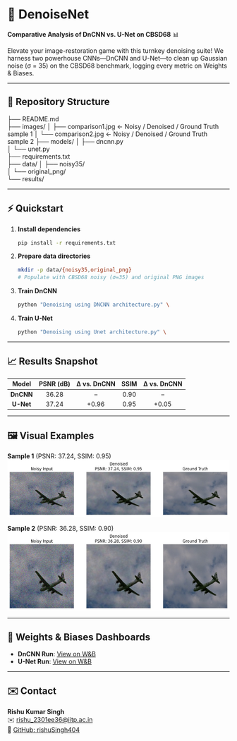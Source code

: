 # 🚀 DenoiseNet

**Comparative Analysis of DnCNN vs. U-Net on CBSD68** 📊

Elevate your image-restoration game with this turnkey denoising suite! We harness two powerhouse CNNs—DnCNN and U-Net—to clean up Gaussian noise (σ = 35) on the CBSD68 benchmark, logging every metric on Weights & Biases.

---

## 📁 Repository Structure


├── README.md                                 
├── images/
│   ├── comparison1.jpg      ← Noisy / Denoised / Ground Truth sample 1
│   └── comparison2.jpg      ← Noisy / Denoised / Ground Truth sample 2
├── models/
│   ├── dncnn.py                              
│   └── unet.py                                                      
├── requirements.txt                          
├── data/
│   ├── noisy35/                              
│   └── original_png/                         
└── results/                                  

---

## ⚡ Quickstart

1. **Install dependencies**  
   ```bash
   pip install -r requirements.txt
   ```

2. **Prepare data directories**  
   ```bash
   mkdir -p data/{noisy35,original_png}
   # Populate with CBSD68 noisy (σ=35) and original PNG images
   ```

3. **Train DnCNN**  
   ```bash
   python "Denoising using DNCNN architecture.py" \
   ```

4. **Train U-Net**  
   ```bash
   python "Denoising using Unet architecture.py" \
   ```

---

## 📈 Results Snapshot

| Model  | PSNR (dB) | Δ vs. DnCNN | SSIM | Δ vs. DnCNN |
|:------:|:---------:|:-----------:|:----:|:-----------:|
| **DnCNN** | 36.28   | –           | 0.90 | –           |
| **U-Net** | 37.24   | +0.96       | 0.95 | +0.05       |

---

## 🖼️ Visual Examples

**Sample 1** (PSNR: 37.24, SSIM: 0.95)  
![Noisy / Denoised / Ground Truth (Sample 1)](./results/UNet.jpg)

**Sample 2** (PSNR: 36.28, SSIM: 0.90)  
![Noisy / Denoised / Ground Truth (Sample 2)](./results/DnCNN.jpg)

---

## 🔗 Weights & Biases Dashboards

- **DnCNN Run**: [View on W&B]([https://wandb.ai/ashishsingh73178-indian-institute-of-technology-patna/DnCNN-Image-Denoising](https://wandb.ai/ashishsingh73178-indian-institute-of-technology-patna/DnCNN-Image-Denoising/reports/DnCNN--VmlldzoxMjA3NzEyOQ?accessToken=mdnrgwjue2nhqkyvozesj8own5d9fzpu1h6cjrlzj6kzxn3rbr73anv5cb9v2nok))  
- **U-Net Run**: [View on W&B]([https://wandb.ai/ashishsingh73178-indian-institute-of-technology-patna/1e98v1nx](https://api.wandb.ai/links/ashishsingh73178-indian-institute-of-technology-patna/1e98v1nx))

---

## ✉️ Contact

**Rishu Kumar Singh**  
✉️ rishu_2301ee36@iitp.ac.in  
🔗 [GitHub: rishuSingh404](https://github.com/rishuSingh404)
```


